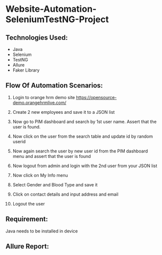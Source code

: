# Website-Automation-SeleniumTestNG-Project

## Technologies Used:
- Java
- Selenium 
- TestNG
- Allure
- Faker Library

## Flow Of Automation Scenarios:
1. Login to orange hrm demo site
https://opensource-demo.orangehrmlive.com/

2. Create 2 new employees and save it to a JSON list
3. Now go to PIM dashboard and search by 1st user name. Assert that the user is found.
4. Now click on the user from the search table and update id by random userid
5. Now again search the user by new user id from the PIM dashboard menu and assert that the user is found
6. Now logout from admin and login with the 2nd user from your JSON list
7. Now click on My Info menu
8. Select Gender and Blood Type and save it
9. Click on contact details and input address and email
10. Logout the user

## Requirement:
Java needs to be installed in device

## Allure Report:
